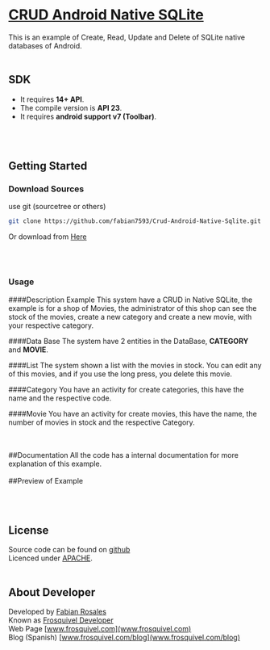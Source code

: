 # [CRUD Android Native SQLite](https://github.com/fabian7593/Crud-Android-Native-Sqlite)

This is an example of Create, Read, Update and Delete of SQLite native databases of Android.
<br><br>

## SDK
* It requires **14+ API**.
* The compile version is **API 23**.
* It requires **android support v7 (Toolbar)**.

<br><br>

## Getting Started

### Download Sources
use git (sourcetree or others)

```bash
git clone https://github.com/fabian7593/Crud-Android-Native-Sqlite.git
```

Or download from [Here](https://github.com/fabian7593/Crud-Android-Native-Sqlite/zipball/master)

<br><br>
### Usage

####Description Example
This system have a CRUD in Native SQLite, the example is for a shop of Movies, the administrator of this shop can see the stock of the movies, create a new category and create a new movie, with your respective category.<br>

####Data Base
The system have 2 entities in the DataBase, **CATEGORY** and **MOVIE**.

####List
The system shown a list with the movies in stock.
You can edit any of this movies, and if you use the long press, you delete this movie.

####Category
You have an activity for create categories, this have the name and the respective code.

####Movie
You have an activity for create movies, this have the name, the number of movies in stock and the respective Category.

<br><br>
##Documentation
All the code has a internal documentation for more explanation of this example.
<br><br>
##Preview of Example

<br><br>
## License
Source code can be found on [github](https://github.com/fabian7593/Crud-Android-Native-Sqlite)<br>
Licenced under [APACHE](http://www.apache.org/licenses/LICENSE-2.0).
<br><br>
## About Developer
Developed by [Fabian Rosales](www.frosquivel.com)<br>
Known as [Frosquivel Developer](www.frosquivel.com)<br>
Web Page [www.frosquivel.com](www.frosquivel.com)<br>
Blog (Spanish) [www.frosquivel.com/blog](www.frosquivel.com/blog)<br>
